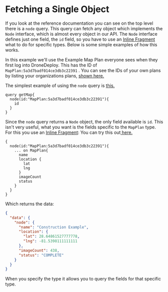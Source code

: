 # Fetching a Single Object

If you look at the reference documentation you can see on the top level there is a `node` query. This query can fetch any object which implements the `Node` interface, which is almost every object in our API. The `Node` interface defines just one field, the `id` field, so you have to use an [Inline Fragment](http://facebook.github.io/graphql/October2016/#sec-Inline-Fragments) what to do for specific types. Below is some simple examples of how this works.

In this example we'll use the Example Map Plan everyone sees when they first log into DroneDeploy. This has the ID of `MapPlan:5a3d7badf014ce3db3c22391` . You can see the IDs of your own plans by listing your organizations plans, [shown here.](/apis/examples/fetching-all-plans-for-your-organization.md)

The simplest example of using the `node` query is [this.](https://www.dronedeploy.com/graphql?query=query%20getMap%20%7B%0A%20%20node%28id%3A%20%22MapPlan%3A5a3d7badf014ce3db3c22391%22%29%20%7B%0A%20%20%20%20id%0A%20%20%7D%0A%7D%0A&operationName=null)

```
query getMap{
  node(id:"MapPlan:5a3d7badf014ce3db3c22391"){
    id
  }
}
```

Since the `node` query returns a `Node` object, the only field available is `id`. This isn't very useful, what you want is the fields specific to the `MapPlan` type. For this you use an [Inline Fragment](http://facebook.github.io/graphql/October2016/#sec-Inline-Fragments): You can try this out[ here.](https://www.dronedeploy.com/graphql?query=%7B%0A%20%20node%28id%3A%20%22MapPlan%3A5a3d7badf014ce3db3c22391%22%29%20%7B%0A%20%20%20%20...%20on%20MapPlan%20%7B%0A%20%20%20%20%20%20name%0A%20%20%20%20%20%20location%20%7B%0A%20%20%20%20%20%20%20%20lat%0A%20%20%20%20%20%20%20%20lng%0A%20%20%20%20%20%20%7D%0A%20%20%20%20%20%20imageCount%0A%20%20%20%20%20%20status%0A%20%20%20%20%7D%0A%20%20%7D%0A%7D%0A&operationName=null)

```
{
  node(id:"MapPlan:5a3d7badf014ce3db3c22391"){
    ... on MapPlan{
      name
      location {
        lat
        lng
      }
      imageCount
      status
    }
  }
}
```

Which returns the data:

```json
{
  "data": {
    "node": {
      "name": "Construction Example",
      "location": {
        "lat": 28.64861527777778,
        "lng": -81.5398111111111
      },
      "imageCount": 438,
      "status": "COMPLETE"
    }
  }
}
```

When you specify the type it allows you to query the fields for that specific type.

